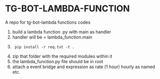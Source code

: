 # TG-BOT-LAMBDA-FUNCTION
A repo for tg-bot-lambda functions codes

1. build a lambda function .py with main as handler
2. handler will be = lambda_function.main
3. ```
    pip install -r req.txt -t . 
4. zip that folder with the required modules within it 
5. the lambda_function.py file should be in root
6. attach a event bridge and expression as rate (1 hour)  hourly as named etc.